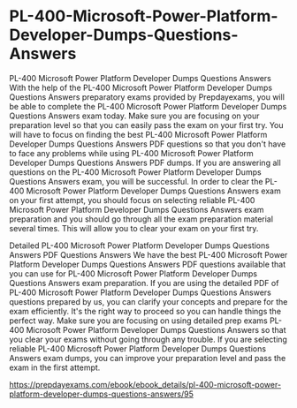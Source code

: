 # PL-400-Microsoft-Power-Platform-Developer-Dumps-Questions-Answers

PL-400 Microsoft Power Platform Developer Dumps Questions Answers
With the help of the PL-400 Microsoft Power Platform Developer Dumps Questions Answers preparatory exams provided by Prepdayexams, you will be able to complete the PL-400 Microsoft Power Platform Developer Dumps Questions Answers exam today. Make sure you are focusing on your preparation level so that you can easily pass the exam on your first try. You will have to focus on finding the best PL-400 Microsoft Power Platform Developer Dumps Questions Answers PDF questions so that you don't have to face any problems while using PL-400 Microsoft Power Platform Developer Dumps Questions Answers PDF dumps. If you are answering all questions on the PL-400 Microsoft Power Platform Developer Dumps Questions Answers exam, you will be successful. In order to clear the PL-400 Microsoft Power Platform Developer Dumps Questions Answers exam on your first attempt, you should focus on selecting reliable PL-400 Microsoft Power Platform Developer Dumps Questions Answers exam preparation and you should go through all the exam preparation material several times. This will allow you to clear your exam on your first try.

Detailed PL-400 Microsoft Power Platform Developer Dumps Questions Answers PDF Questions Answers
We have the best PL-400 Microsoft Power Platform Developer Dumps Questions Answers PDF questions available that you can use for PL-400 Microsoft Power Platform Developer Dumps Questions Answers exam preparation. If you are using the detailed PDF of PL-400 Microsoft Power Platform Developer Dumps Questions Answers questions prepared by us, you can clarify your concepts and prepare for the exam efficiently. It's the right way to proceed so you can handle things the perfect way. Make sure you are focusing on using detailed prep exams PL-400 Microsoft Power Platform Developer Dumps Questions Answers so that you clear your exams without going through any trouble. If you are selecting reliable PL-400 Microsoft Power Platform Developer Dumps Questions Answers exam dumps, you can improve your preparation level and pass the exam in the first attempt.

https://prepdayexams.com/ebook/ebook_details/pl-400-microsoft-power-platform-developer-dumps-questions-answers/95
